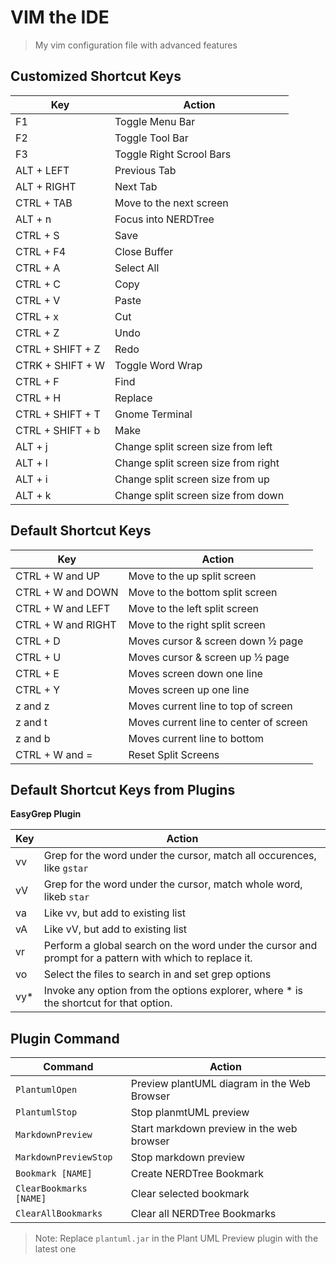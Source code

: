 # VIM the IDE

> My vim configuration file with advanced features

## Customized Shortcut Keys

| Key | Action |
| -- | -- |
| F1 | Toggle Menu Bar |
| F2 |  Toggle Tool Bar |
| F3 | Toggle Right Scrool Bars |
| ALT + LEFT | Previous Tab |
| ALT + RIGHT | Next Tab |
| CTRL + TAB | Move to the next screen |
| ALT + n | Focus into NERDTree |
| CTRL + S | Save |
| CTRL + F4 | Close Buffer |
| CTRL + A | Select All |
| CTRL + C | Copy |
| CTRL + V | Paste |
| CTRL + x | Cut |
| CTRL + Z | Undo |
| CTRL + SHIFT + Z | Redo |
| CTRK + SHIFT + W | Toggle Word Wrap |
| CTRL + F | Find |
| CTRL + H | Replace |
| CTRL + SHIFT + T | Gnome Terminal |
| CTRL + SHIFT + b | Make |
| ALT + j | Change split screen size from left |
| ALT + l | Change split screen size from right |
| ALT + i | Change split screen size from up |
| ALT + k | Change split screen size from down |

## Default Shortcut Keys

| Key | Action |
| -- | -- |
| CTRL + W and UP | Move to the up split screen |
| CTRL + W and DOWN | Move to the bottom split screen |
| CTRL + W and LEFT | Move to the left split screen |
| CTRL + W and RIGHT | Move to the right split screen |
| CTRL + D | Moves cursor & screen down ½ page |
| CTRL + U | Moves cursor & screen up ½ page|
| CTRL + E | Moves screen down one line |
| CTRL + Y | Moves screen up one line |
| z and z | Moves current line to top of screen |
| z and t | Moves current line to center of screen |
| z and b | Moves current line to bottom |
| CTRL + W and = | Reset Split Screens |

## Default Shortcut Keys from Plugins

**EasyGrep Plugin**

| Key | Action |
| -- | -- |
| <Leader>vv  | Grep for the word under the cursor, match all occurences, like `gstar` |
| <Leader>vV  | Grep for the word under the cursor, match whole word, likeb `star` |
| <Leader>va  | Like vv, but add to existing list |
| <Leader>vA  | Like vV, but add to existing list |
| <Leader>vr  | Perform a global search on the word under the cursor and prompt for a pattern with which to replace it. |
| <Leader>vo  | Select the files to search in and set grep options |
| <Leader>vy* | Invoke any option from the options explorer, where * is the shortcut for that option. |

## Plugin Command

| Command | Action
| -- | -- |
| `PlantumlOpen` | Preview plantUML diagram in the Web Browser |
| `PlantumlStop` | Stop planmtUML preview |
| `MarkdownPreview` | Start markdown preview in the web browser |
| `MarkdownPreviewStop` | Stop markdown preview |
| `Bookmark [NAME]` | Create NERDTree Bookmark |
| `ClearBookmarks [NAME]` | Clear selected bookmark |
| `ClearAllBookmarks` | Clear all NERDTree Bookmarks |

> Note:
> Replace `plantuml.jar` in the Plant UML Preview plugin with the latest one